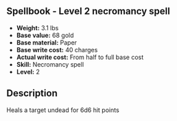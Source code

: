 ## Spellbook - Level 2 necromancy spell

- **Weight:** 3.1 lbs
- **Base value:** 68 gold
- **Base material:** Paper
- **Base write cost:** 40 charges
- **Actual write cost:** From half to full base cost
- **Skill:** Necromancy spell
- **Level:** 2

## Description

Heals a target undead for 6d6 hit points
